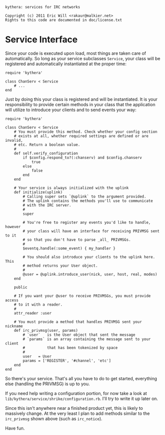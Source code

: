     kythera: services for IRC networks

    Copyright (c) 2011 Eric Will <rakaur@malkier.net>
    Rights to this code are documented in doc/license.txt

Service Interface
=================

Since your code is executed upon load, most things are taken care of
automatically. So long as your service subclasses `Service`, your class will
be registered and automatically instantiated at the proper time:

    require 'kythera'

    class ChanServ < Service
        # ...
    end

Just by doing this your class is registered and will be instantiated. It is
your responsibility to provide certain methods in your class that the
application will utilize to introduce your clients and to send events your way:

    require 'kythera'

    class ChanServ < Service
        # You must provide this method. Check whether your config section
        # exists at all, whether required settings are defined or are invalid,
        # etc. Return a boolean value.
        #
        def self.verify_configuration
            if $config.respond_to?(:chanserv) and $config.chanserv
                true
            else
                false
            end
        end

        # Your service is always initialized with the uplink
        def initialize(uplink)
            # Calling super sets `@uplink` to the argument provided.
            # The uplink contains the methods you'll use to communicate
            # with the IRC server.
            #
            super

            # You're free to register any events you'd like to handle, however
            # your class will have an interface for receiving PRIVMSG sent to it
            # so that you don't have to parse _all_ PRIVMSGs.
            #
            $eventq.handle(:some_event) { my_handler }

            # You should also introduce your clients to the uplink here. This
            # method returns your User object.
            #
            @user = @uplink.introduce_user(nick, user, host, real, modes)
        end

        public

        # If you want your @user to receive PRIVMSGs, you must provide access
        # to it with a reader.
        #
        attr_reader :user

        # You must provide a method that handles PRIVMSG sent your nickname
        def irc_privmsg(user, params)
            # `user`   is the User object that sent the message
            # `params` is an array containing the message sent to your client
            #          that has been tokenized by space
            #
            user   = User
            params = ['REGISTER', '#channel', 'etc']
        end
    end

So there's your service. That's all you have to do to get started, everything
else (handling the PRIVMSG) is up to you.

If you need help writing a configuration portion, for now take a look at
`lib/kythera/service/shrike/configuration.rb`. I'll try to write it up later on.

Since this isn't anywhere near a finished product yet, this is likely to
massively change. At the very least I plan to add methods similar to the
`irc_privmsg` shown above (such as `irc_notice`).

Have fun.
